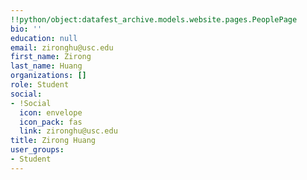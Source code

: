 ```yaml
---
!!python/object:datafest_archive.models.website.pages.PeoplePage
bio: ''
education: null
email: zironghu@usc.edu
first_name: Zirong
last_name: Huang
organizations: []
role: Student
social:
- !Social
  icon: envelope
  icon_pack: fas
  link: zironghu@usc.edu
title: Zirong Huang
user_groups:
- Student
---
```


    